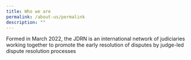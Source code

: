 ```yaml
---
title: Who we are
permalink: /about-us/permalink
description: ""
---
```

Formed in March 2022, the JDRN is an international network of judiciaries working together to promote the early resolution of disputes by judge-led dispute resolution processes